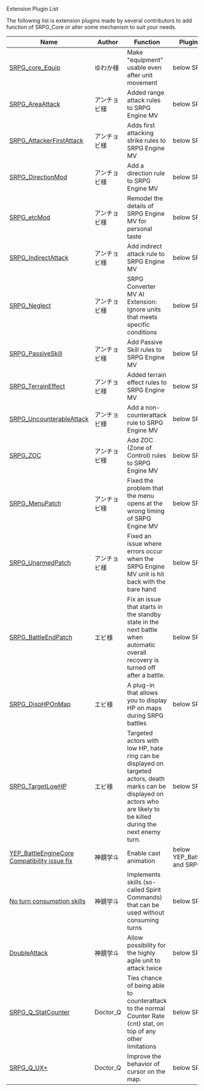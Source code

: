 Extension Plugin List

The following list is extension plugins made by several contributors to
add function of SRPG\_Core or alter some mechanism to suit your needs.

| **Name**                                                                                                                                                                                                                                                                                 | **Author** | **Function**                                                                                                                                                               | **Plugin Placement**                          |
| ---------------------------------------------------------------------------------------------------------------------------------------------------------------------------------------------------------------------------------------------------------------------------------------- | ---------- | -------------------------------------------------------------------------------------------------------------------------------------------------------------------------- | --------------------------------------------- |
| [SRPG\_core\_Equip](https://forum.tkool.jp/index.php?threads/srpg%E3%82%B3%E3%83%B3%E3%83%90%E3%83%BC%E3%82%BFmv%E6%8B%A1%E5%BC%B5%E3%83%97%E3%83%A9%E3%82%B0%E3%82%A4%E3%83%B3%E3%80%8C%E7%A7%BB%E5%8B%95%E5%BE%8C%E3%82%82%E8%A3%85%E5%82%99%E5%A4%89%E6%9B%B4%E5%8F%AF%E3%80%8D.512/) | ゆわか様       | Make "equipment" usable even after unit movement                                                                                                                           | below SRPG\_core.js                           |
| [SRPG\_AreaAttack](https://www.dropbox.com/s/c6w0suwgnss0h70/SRPGMV_addon.zip?dl=0)                                                                                                                                                                                                      | アンチョビ様     | Added range attack rules to SRPG Engine MV                                                                                                                                 | below SRPG\_core.js                           |
| [SRPG\_AttackerFirstAttack](https://www.dropbox.com/s/c6w0suwgnss0h70/SRPGMV_addon.zip?dl=0)                                                                                                                                                                                             | アンチョビ様     | Adds first attacking strike rules to SRPG Engine MV                                                                                                                        | below SRPG\_core.js                           |
| [SRPG\_DirectionMod](https://www.dropbox.com/s/c6w0suwgnss0h70/SRPGMV_addon.zip?dl=0)                                                                                                                                                                                                    | アンチョビ様     | Add a direction rule to SRPG Engine MV                                                                                                                                     | below SRPG\_core.js                           |
| [SRPG\_etcMod](https://www.dropbox.com/s/c6w0suwgnss0h70/SRPGMV_addon.zip?dl=0)                                                                                                                                                                                                          | アンチョビ様     | Remodel the details of SRPG Engine MV for personal taste                                                                                                                   | below SRPG\_core.js                           |
| [SRPG\_IndirectAttack](https://www.dropbox.com/s/c6w0suwgnss0h70/SRPGMV_addon.zip?dl=0)                                                                                                                                                                                                  | アンチョビ様     | Add indirect attack rule to SRPG Engine MV                                                                                                                                 | below SRPG\_core.js                           |
| [SRPG\_Neglect](https://www.dropbox.com/s/c6w0suwgnss0h70/SRPGMV_addon.zip?dl=0)                                                                                                                                                                                                         | アンチョビ様     | SRPG Converter MV AI Extension: Ignore units that meets specific conditions                                                                                                | below SRPG\_core.js                           |
| [SRPG\_PassiveSkill](https://www.dropbox.com/s/c6w0suwgnss0h70/SRPGMV_addon.zip?dl=0)                                                                                                                                                                                                    | アンチョビ様     | Add Passive Skill rules to SRPG Engine MV                                                                                                                                  | below SRPG\_core.js                           |
| [SRPG\_TerrainEffect](https://www.dropbox.com/s/c6w0suwgnss0h70/SRPGMV_addon.zip?dl=0)                                                                                                                                                                                                   | アンチョビ様     | Added terrain effect rules to SRPG Engine MV                                                                                                                               | below SRPG\_core.js                           |
| [SRPG\_UncounterableAttack](https://www.dropbox.com/s/c6w0suwgnss0h70/SRPGMV_addon.zip?dl=0)                                                                                                                                                                                             | アンチョビ様     | Add a non-counterattack rule to SRPG Engine MV                                                                                                                             | below SRPG\_core.js                           |
| [SRPG\_ZOC](https://www.dropbox.com/s/c6w0suwgnss0h70/SRPGMV_addon.zip?dl=0)                                                                                                                                                                                                             | アンチョビ様     | Add ZOC (Zone of Control) rules to SRPG Engine MV                                                                                                                          | below SRPG\_core.js                           |
| [SRPG\_MenuPatch](https://www.dropbox.com/s/c6w0suwgnss0h70/SRPGMV_addon.zip?dl=0)                                                                                                                                                                                                       | アンチョビ様     | Fixed the problem that the menu opens at the wrong timing of SRPG Engine MV                                                                                                | below SRPG\_core.js                           |
| [SRPG\_UnarmedPatch](https://www.dropbox.com/s/c6w0suwgnss0h70/SRPGMV_addon.zip?dl=0)                                                                                                                                                                                                    | アンチョビ様     | Fixed an issue where errors occur when the SRPG Engine MV unit is hit back with the bare hand                                                                              | below SRPG\_core.js                           |
| [SRPG\_BattleEndPatch](http://www.zf.em-net.ne.jp/~ebi-games/)                                                                                                                                                                                                                           | エビ様        | Fix an issue that starts in the standby state in the next battle when automatic overall recovery is turned off after a battle.                                             | below SRPG\_core.js                           |
| [SRPG\_DispHPOnMap](http://www.zf.em-net.ne.jp/~ebi-games/)                                                                                                                                                                                                                              | エビ様        | A plug-in that allows you to display HP on maps during SRPG battles                                                                                                        | below SRPG\_core.js                           |
| [SRPG\_TargetLowHP](http://www.zf.em-net.ne.jp/~ebi-games/)                                                                                                                                                                                                                              | エビ様        | Targeted actors with low HP, hate ring can be displayed on targeted actors, death marks can be displayed on actors who are likely to be killed during the next enemy turn. | below SRPG\_core.js                           |
| [YEP\_BattleEngineCore Compatibility issue fix](https://github.com/Echizen-ham/SRPGcore/blob/master/SRPGconverter_with_YEP_BattleEngineCore.js)                                                                                                                                          | 神鏡学斗       | Enable cast animation                                                                                                                                                      | below YEP\_BattleEngineCore and SRPG\_core.js |
| [No turn consumption skills](https://github.com/Echizen-ham/SRPGcore/blob/master/SRPG_ImmediateSkill.js)                                                                                                                                                                                 | 神鏡学斗       | Implements skills (so-called Spirit Commands) that can be used without consuming turns                                                                                     | below SRPG\_core.js                           |
| [DoubleAttack](https://github.com/Echizen-ham/SRPGcore/blob/master/SRPG_AgiAttackPlus.js)                                                                                                                                                                                                | 神鏡学斗       | Allow possibility for the highly agile unit to attack twice                                                                                                                | below SRPG\_core.js                           |
| [SRPG\_Q\_StatCounter](https://forums.rpgmakerweb.com/index.php?threads/srpg-engine-plugins-for-creating-turn-based-strategy-game.110366/page-2#post-981738)                                                                                                                             | Doctor\_Q  | Ties chance of being able to counterattack to the normal Counter Rate (cnt) stat, on top of any other limitations                                                          | below SRPG\_core.js                           |
| [SRPG\_Q\_UX+](https://forums.rpgmakerweb.com/index.php?threads/srpg-engine-plugins-for-creating-turn-based-strategy-game.110366/page-2#post-981738)                                                                                                                                     | Doctor\_Q  | Improve the behavior of cursor on the map.                                                                                                                                 | below SRPG\_core.js                           |
